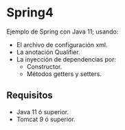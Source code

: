 # Spring4
Ejemplo de Spring con Java 11; usando:
- El archivo de configuración xml.
- La anotación Qualifier.
- La inyección de dependencias por:
  * Constructor.
  * Métodos getters y setters.

## Requisitos
* Java 11 ó superior.
* Tomcat 9 ó superior.
